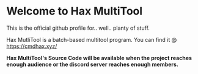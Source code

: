 # Welcome to Hax MultiTool

This is the official github profile for.. well.. planty of stuff.

Hax MutliTool is a batch-based multitool program. You can find it @ https://cmdhax.xyz/ 

**Hax MultiTool's Source Code will be available when the project reaches enough audience
or the discord server reaches enough members.**

